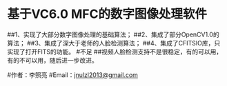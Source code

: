 # 基于VC6.0 MFC的数字图像处理软件
##1、实现了大部分数字图像处理的基础算法；
##2、集成了部分OpenCV1.0的算法；
##3、集成了深大于老师的人脸检测算法；
##4、集成了CFITSIO库，只实现了打开FITS的功能。
#不足
##视频人脸检测支持不是很稳定，有的可以用，有的不可以用，随后进一步改进。

#作者：李照亮
#Email：jnulzl2013@gmail.com
